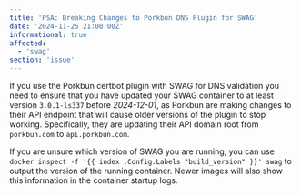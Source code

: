 ```yaml
---
title: 'PSA: Breaking Changes to Porkbun DNS Plugin for SWAG'
date: '2024-11-25 21:00:00Z'
informational: true
affected:
  - 'swag'
section: 'issue'
---
```


If you use the Porkbun certbot plugin with SWAG for DNS validation you need to ensure that you have updated your SWAG container to at least version `3.0.1-ls337` before *2024-12-01*, as Porkbun are making changes to their API endpoint that will cause older versions of the plugin to stop working. Specifically, they are updating their API domain root from `porkbun.com` to `api.porkbun.com`.

If you are unsure which version of SWAG you are running, you can use `docker inspect -f '{{ index .Config.Labels "build_version" }}' swag` to output the version of the running container. Newer images will also show this information in the container startup logs.
